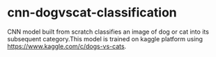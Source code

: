 # cnn-dogvscat-classification
CNN model built from scratch classifies an image of dog or cat into its subsequent category.This model is trained on kaggle platform using https://www.kaggle.com/c/dogs-vs-cats.
